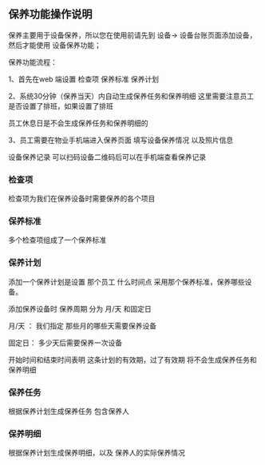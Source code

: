 ## 保养功能操作说明

保养主要用于设备保养，所以您在使用前请先到 设备-> 设备台账页面添加设备，然后才能使用 设备保养功能；

保养功能流程：

1、首先在web 端设置 检查项 保养标准 保养计划

2、系统30分钟（保养当天）内自动生成保养任务和保养明细 这里需要注意员工是否设置了排班，如果设置了排班

员工休息日是不会生成保养任务和保养明细的

3、员工需要在物业手机端进入保养页面 填写设备保养情况 以及照片信息

设备保养记录 可以扫码设备二维码后可以在手机端查看保养记录

### 检查项

检查项为我们在保养设备时需要保养的各个项目

### 保养标准 

多个检查项组成了一个保养标准

### 保养计划

添加一个保养计划是设置 那个员工 什么时间点 采用那个保养标准，保养哪些设备。

添加保养设备时 保养周期 分为 月/天  和固定日

月/天 ： 我们指定 那些月的哪些天需要保养设备 

固定日： 多少天后需要保养一次设备

开始时间和结束时间表明 这条计划的有效期，过了有效期 将不会生成保养任务和保养明细

### 保养任务

根据保养计划生成保养任务 包含保养人

### 保养明细 

根据保养计划生成保养明细，以及 保养人的实际保养情况


